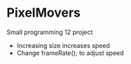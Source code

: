 # PixelMovers
Small programming 12 project

- Increasing size increases speed
- Change frameRate(); to adjust speed

